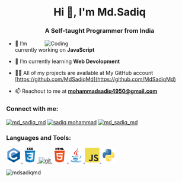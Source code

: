 <h1 align="center">Hi 👋, I'm Md.Sadiq</h1>
<h3 align="center">A Self-taught Programmer from India</h3>
<img align="right" alt="Coding" width="400" src="https://img.freepik.com/free-vector/male-programmer-working-computer-office-wall-with-hanging-reminder-stickers-developer-creating-new-software-interface-coding-programming-system-administrator-designer-character_575670-1159.jpg?w=900&t=st=1671965200~exp=1671965800~hmac=5da8449eaaf236aea9b09e4fadb4bdbb90f8fe310f09342bd43215ee828a3824">

- 🔭 I’m currently working on **JavaScript**

- 🌱 I’m currently learning **Web Devolopment**

- 👨‍💻 All of my projects are available at My GitHub account [https://github.com/MdSadiqMd](https://github.com/MdSadiqMd)

- 📫 Reachout to me at **mohammadsadiq4950@gmail.com**

<h3 align="left">Connect with me:</h3>
<p align="left">
<a href="https://twitter.com/md_sadiq_md" target="blank"><img align="center" src="https://raw.githubusercontent.com/rahuldkjain/github-profile-readme-generator/master/src/images/icons/Social/twitter.svg" alt="md_sadiq_md" height="30" width="40" /></a>
<a href="https://linkedin.com/in/sadiq mohammad" target="blank"><img align="center" src="https://raw.githubusercontent.com/rahuldkjain/github-profile-readme-generator/master/src/images/icons/Social/linked-in-alt.svg" alt="sadiq mohammad" height="30" width="40" /></a>
<a href="https://instagram.com/md_sadiq_md" target="blank"><img align="center" src="https://raw.githubusercontent.com/rahuldkjain/github-profile-readme-generator/master/src/images/icons/Social/instagram.svg" alt="md_sadiq_md" height="30" width="40" /></a>
</p>

<h3 align="left">Languages and Tools:</h3>
<p align="left"> <a href="https://www.cprogramming.com/" target="_blank" rel="noreferrer"> <img src="https://raw.githubusercontent.com/devicons/devicon/master/icons/c/c-original.svg" alt="c" width="40" height="40"/> </a> <a href="https://www.w3schools.com/css/" target="_blank" rel="noreferrer"> <img src="https://raw.githubusercontent.com/devicons/devicon/master/icons/css3/css3-original-wordmark.svg" alt="css3" width="40" height="40"/> </a> <a href="https://git-scm.com/" target="_blank" rel="noreferrer"> <img src="https://www.vectorlogo.zone/logos/git-scm/git-scm-icon.svg" alt="git" width="40" height="40"/> </a> <a href="https://www.w3.org/html/" target="_blank" rel="noreferrer"> <img src="https://raw.githubusercontent.com/devicons/devicon/master/icons/html5/html5-original-wordmark.svg" alt="html5" width="40" height="40"/> </a> <a href="https://www.java.com" target="_blank" rel="noreferrer"> <img src="https://raw.githubusercontent.com/devicons/devicon/master/icons/java/java-original.svg" alt="java" width="40" height="40"/> </a> <a href="https://developer.mozilla.org/en-US/docs/Web/JavaScript" target="_blank" rel="noreferrer"> <img src="https://raw.githubusercontent.com/devicons/devicon/master/icons/javascript/javascript-original.svg" alt="javascript" width="40" height="40"/> </a> <a href="https://www.python.org" target="_blank" rel="noreferrer"> <img src="https://raw.githubusercontent.com/devicons/devicon/master/icons/python/python-original.svg" alt="python" width="40" height="40"/> </a> </p>

<p><img align="center" src="https://github-readme-stats.vercel.app/api/top-langs?username=mdsadiqmd&show_icons=true&locale=en&layout=compact" alt="mdsadiqmd" /></p>
